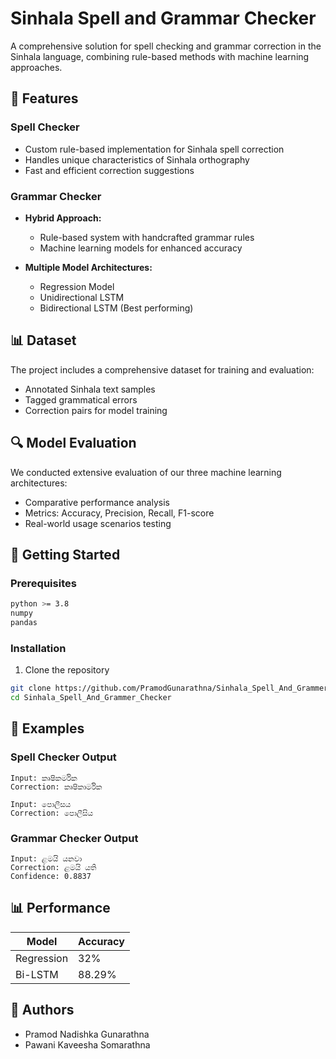 # Sinhala Spell and Grammar Checker

A comprehensive solution for spell checking and grammar correction in the Sinhala language, combining rule-based methods with machine learning approaches.

## 🌟 Features

### Spell Checker
- Custom rule-based implementation for Sinhala spell correction
- Handles unique characteristics of Sinhala orthography
- Fast and efficient correction suggestions

### Grammar Checker
- **Hybrid Approach:**
  - Rule-based system with handcrafted grammar rules
  - Machine learning models for enhanced accuracy

- **Multiple Model Architectures:**
  - Regression Model
  - Unidirectional LSTM
  - Bidirectional LSTM (Best performing)

## 📊 Dataset

The project includes a comprehensive dataset for training and evaluation:
- Annotated Sinhala text samples
- Tagged grammatical errors
- Correction pairs for model training

## 🔍 Model Evaluation

We conducted extensive evaluation of our three machine learning architectures:
- Comparative performance analysis
- Metrics: Accuracy, Precision, Recall, F1-score
- Real-world usage scenarios testing

## 🚀 Getting Started

### Prerequisites
```bash
python >= 3.8
numpy
pandas
```

### Installation
1. Clone the repository
```bash
git clone https://github.com/PramodGunarathna/Sinhala_Spell_And_Grammer_Checker.git
cd Sinhala_Spell_And_Grammer_Checker
```


## 📸 Examples

### Spell Checker Output
```
Input: කෘෂිකර්මික
Correction: කෘෂිකාර්මික
```
```
Input: පොලීසය
Correction: පොලීසිය
```
### Grammar Checker Output
```
Input: ළමයි යනවා
Correction: ළමයි යති
Confidence: 0.8837
```

## 📊 Performance

| Model | Accuracy |
|-------|----------|
| Regression | 32% |
| Bi-LSTM | 88.29% | 


## 👥 Authors

- Pramod Nadishka Gunarathna  
- Pawani Kaveesha Somarathna 

